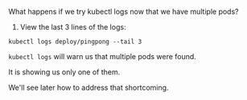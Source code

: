 What happens if we try kubectl logs now that we have multiple pods?

1. View the last 3 lines of the logs:

```execute
kubectl logs deploy/pingpong --tail 3
```

`kubectl logs` will warn us that multiple pods were found.

It is showing us only one of them.

We'll see later how to address that shortcoming.
